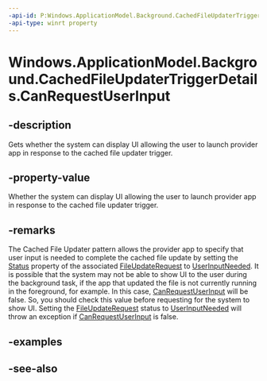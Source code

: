 ```yaml
---
-api-id: P:Windows.ApplicationModel.Background.CachedFileUpdaterTriggerDetails.CanRequestUserInput
-api-type: winrt property
---
```


<!-- Property syntax
public bool CanRequestUserInput { get; }
-->

# Windows.ApplicationModel.Background.CachedFileUpdaterTriggerDetails.CanRequestUserInput

## -description
Gets whether the system can display UI allowing the user to launch provider app in response to the cached file updater trigger.

## -property-value
Whether the system can display UI allowing the user to launch provider app in response to the cached file updater trigger.

## -remarks
The Cached File Updater pattern allows the provider app to specify that user input is needed to complete the cached file update by setting the [Status](../windows.storage.provider/fileupdaterequest_status.md) property of the associated [FileUpdateRequest](../windows.storage.provider/fileupdaterequest.md) to [UserInputNeeded](../windows.storage.provider/fileupdaterequest_userinputneededmessage.md). It is possible that the system may not be able to show UI to the user during the background task, if the app that updated the file is not currently running in the foreground, for example. In this case, [CanRequestUserInput](cachedfileupdatertriggerdetails_canrequestuserinput.md) will be false. So, you should check this value before requesting for the system to show UI. Setting the [FileUpdateRequest](../windows.storage.provider/fileupdaterequest.md) status to [UserInputNeeded](../windows.storage.provider/fileupdaterequest_userinputneededmessage.md) will throw an exception if [CanRequestUserInput](cachedfileupdatertriggerdetails_canrequestuserinput.md) is false.

## -examples

## -see-also
